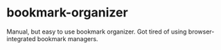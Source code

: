 # bookmark-organizer
Manual, but easy to use bookmark organizer. Got tired of using browser-integrated bookmark managers.
